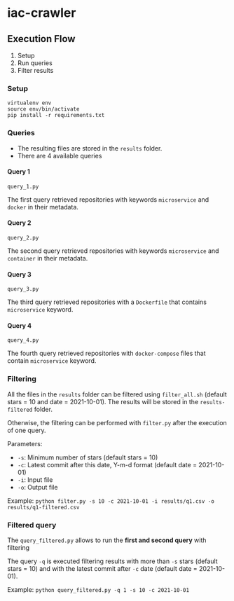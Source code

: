 # iac-crawler

## Execution Flow
1. Setup
2. Run queries
3. Filter results

### Setup
```
virtualenv env
source env/bin/activate
pip install -r requirements.txt
```

### Queries
- The resulting files are stored in the ```results``` folder.
- There are 4 available queries

#### Query 1
```query_1.py```

The first query retrieved repositories with keywords ```microservice``` and ```docker``` in their metadata.

#### Query 2
```query_2.py```

The second query retrieved repositories with keywords ```microservice``` and ```container``` in their metadata.

#### Query 3
```query_3.py```

The third query retrieved repositories with a ```Dockerfile``` that contains ```microservice``` keyword.

#### Query 4
```query_4.py```

The fourth query retrieved repositories with ```docker-compose``` files that contain ```microservice``` keyword.


### Filtering
All the files in the ``results`` folder can be filtered using ``filter_all.sh``
(default stars = 10 and date = 2021-10-01). The results will be stored in the ``results-filtered`` folder.

Otherwise, the filtering can be performed with ```filter.py``` after the execution of one query.

Parameters:

- ```-s```: Minimum number of stars (default stars = 10)
- ```-c```: Latest commit after this date, Y-m-d format (default date = 2021-10-01)
- ```-i```: Input file
- ```-o```: Output file

Example:
```python filter.py -s 10 -c 2021-10-01 -i results/q1.csv -o results/q1-filtered.csv```


### Filtered query
The ```query_filtered.py``` allows to run the **first and second query** with filtering

The query ```-q``` is executed filtering results with more than ```-s``` stars (default stars = 10) and with
the latest commit  after ```-c``` date (default date = 2021-10-01).

Example:
```python query_filtered.py -q 1 -s 10 -c 2021-10-01```
